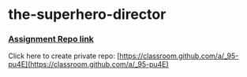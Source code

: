 # the-superhero-director

### [Assignment Repo link](https://classroom.github.com/a/_95-pu4E)
Click here to create private repo: [https://classroom.github.com/a/_95-pu4E](https://classroom.github.com/a/_95-pu4E)
